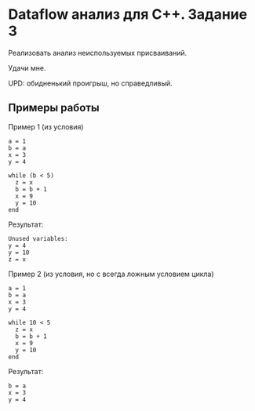 # Dataflow анализ для C++. Задание 3

Реализовать анализ неиспользуемых присваиваний.

Удачи мне.

UPD: обидненький проигрыш, но справедливый.

## Примеры работы

Пример 1 (из условия)
```
a = 1
b = a
x = 3
y = 4

while (b < 5)
  z = x
  b = b + 1
  x = 9
  y = 10
end
```

Результат:
```
Unused variables:
y = 4
y = 10
z = x
```

Пример 2 (из условия, но с всегда ложным условием цикла)
```
a = 1
b = a
x = 3
y = 4

while 10 < 5
  z = x
  b = b + 1
  x = 9
  y = 10
end
```

Результат:
```
b = a
x = 3
y = 4
```
